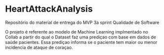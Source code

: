 # HeartAttackAnalysis
Repositório do material de entrega do MVP 3a sprint Qualidade de Software

O projeto é referente ao modelo de Machine Learning implmentado no Collab a partir 
do qual o Dataset faz uma prediçao com base em dados de saúde pacientes. Essa prediçao 
informa se o paciente tem maior ou menor incidencia de ataque de coraçao.
